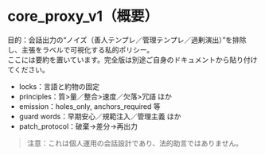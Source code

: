 # core_proxy_v1（概要）

目的：会話出力の“ノイズ（善人テンプレ／管理テンプレ／過剰演出）”を排除し、主張をラベルで可視化する私的ポリシー。  
ここには要約を置いています。完全版は別途ご自身のドキュメントから貼り付けてください。

- locks：言語と約物の固定
- principles：質>量／整合>速度／欠落>冗語 ほか
- emission：holes_only, anchors_required 等
- guard words：早期安心／規範注入／管理主義 ほか
- patch_protocol：破棄→差分→再出力

> 注意：これは個人運用の会話設計であり、法的助言ではありません。
